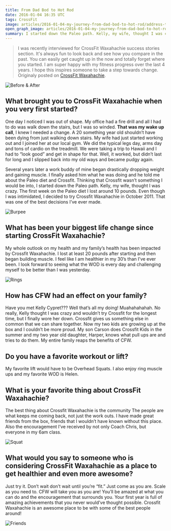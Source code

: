 ```yaml
---
title: From Dad Bod to Hot Rod
date: 2016-01-04 16:35 UTC
tags: CrossFit
image: articles/2016-01-04-my-journey-from-dad-bod-to-hot-rod/address-the-bar.webp
open_graph_image: articles/2016-01-04-my-journey-from-dad-bod-to-hot-rod/address-the-bar.webp
summary: I started down the Paleo path. Kelly, my wife, thought I was crazy.
---
```


> I was recently interviewed for CrossFit Waxahachie success stories section. It's always fun to look back and see how you compare in the past. You can easily get caught up in the now and totally forget where you started. I am super happy with my fitness progress over the last 4 years. I hope this inspires someone to take a step towards change. Originaly posted on [CrossFit Waxahachie](http://www.crossfitwaxahachie.com/2015/12/jasons-journey-from-dad-bod-to-hot-rod/). 

![Before & After](articles/2016-01-04-my-journey-from-dad-bod-to-hot-rod/before-after.webp)

## What brought you to CrossFit Waxahachie when you very first started?

One day I noticed I was out of shape. My office had a fire drill and all I had to do was walk down the stairs, but I was so winded. **That was my wake up call**, I knew I needed a change. A 20 something year old shouldn’t have been dying from just walking down stairs. My wife had just started working out and I joined her at our local gym. We did the typical legs day, arms day and tons of cardio on the treadmill. We were taking a trip to Hawaii and I had to “look good” and get in shape for that. Well, it worked, but didn’t last for long and I slipped back into my old ways and became pudgy again.

Several years later a work buddy of mine began drastically dropping weight and gaining muscle. I finally asked him what he was doing and he told me about the Paleo diet and Crossfit. Thinking that Crossfit wasn’t something I would be into, I started down the Paleo path. Kelly, my wife, thought I was crazy. The first week on the Paleo diet I lost around 10 pounds. Even though I was intimidated, I decided to try Crossfit Waxahachie in October 2011. That was one of the best decisions I’ve ever made.

![Burpee](articles/2016-01-04-my-journey-from-dad-bod-to-hot-rod/burpee.webp)

## What has been your biggest life change since starting CrossFit Waxahachie?

My whole outlook on my health and my family’s health has been impacted by
Crossfit Waxahachie. I lost at least 20 pounds after starting and then began
building muscle. I feel like I am healthier in my 30’s than I’ve ever been. I look
forward to seeing what the WOD is every day and challenging myself to be better than I was yesterday.

![Rings](articles/2016-01-04-my-journey-from-dad-bod-to-hot-rod/rings.webp)

## How has CFW had an effect on your family?

Have you met Kelly Cypret??? Well that’s all my doing! Muahahahahah. No really, Kelly thought I was crazy and wouldn’t try Crossfit for the longest time, but I finally wore her down. Crossfit gives us something else in common that we can share together. Now my two kids are growing up at the box and I couldn’t be more proud. My son Carson does Crossfit Kids in the summer and my two year old daughter, Harper, knows what pull ups are and tries to do them. My entire family reaps the benefits of CFW.

## Do you have a favorite workout or lift?

My favorite lift would have to be Overhead Squats. I also enjoy ring muscle ups and my favorite WOD is Helen.

## What is your favorite thing about CrossFit Waxahachie?

The best thing about Crossfit Waxahachie is the community The people are what keeps me coming back, not just the work outs. I have made great friends from the box, friends that I wouldn’t have known without this place. Also the
encouragement I’ve received by not only Coach Chris, but everyone in my 6am class.

![Squat](articles/2016-01-04-my-journey-from-dad-bod-to-hot-rod/squat.webp)

## What would you say to someone who is considering CrossFit Waxahachie as a place to get healthier and even more awesome?

Just try it. Don’t wait don’t wait until you’re “fit.” Just come as you are. Scale as you need to. CFW will take you as you are! You’ll be amazed at what you can do and the encouragement that surrounds you. Your first year is full of amazing achievements that you never would’ve thought possible. Crossfit Waxahachie is an awesome place to be with some of the best people around!

![Friends](articles/2016-01-04-my-journey-from-dad-bod-to-hot-rod/friends.webp)